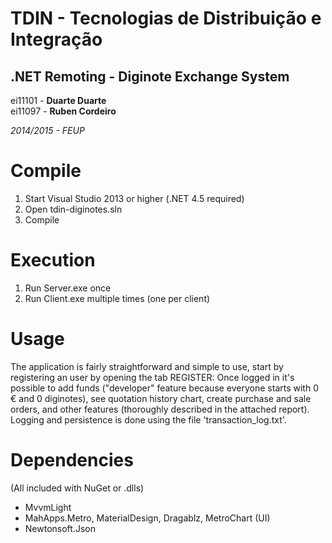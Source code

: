 # TDIN - Tecnologias de Distribuição e Integração
## .NET Remoting - Diginote Exchange System

ei11101 - **Duarte Duarte**  
ei11097 - **Ruben Cordeiro**

*2014/2015 - FEUP*

Compile
=======

1. Start Visual Studio 2013 or higher (.NET 4.5 required)
2. Open tdin-diginotes.sln
3. Compile

Execution
=========

1. Run Server.exe once
2. Run Client.exe multiple times (one per client)

Usage
=====

The application is fairly straightforward and simple to use, start
by registering an user by opening the tab REGISTER: Once logged in
it's possible to add funds ("developer" feature because everyone starts
with 0 € and 0 diginotes), see quotation history chart, create purchase
and sale orders, and other features (thoroughly described in the attached
report). Logging and persistence is done using the file 'transaction_log.txt'.

Dependencies
============

(All included with NuGet or .dlls)

- MvvmLight
- MahApps.Metro, MaterialDesign, Dragablz, MetroChart (UI)
- Newtonsoft.Json
